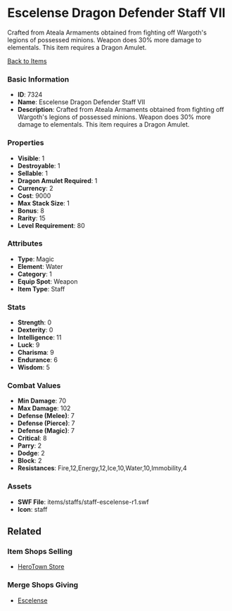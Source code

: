 # Escelense Dragon Defender Staff VII

Crafted from Ateala Armaments obtained from fighting off Wargoth's legions of possessed minions. Weapon does 30% more damage to elementals. This item requires a Dragon Amulet.

[Back to Items](../items.md)

### Basic Information

- **ID**: 7324
- **Name**: Escelense Dragon Defender Staff VII
- **Description**: Crafted from Ateala Armaments obtained from fighting off Wargoth&#039;s legions of possessed minions. Weapon does 30% more damage to elementals. This item requires a Dragon Amulet.

### Properties

- **Visible**: 1
- **Destroyable**: 1
- **Sellable**: 1
- **Dragon Amulet Required**: 1
- **Currency**: 2
- **Cost**: 9000
- **Max Stack Size**: 1
- **Bonus**: 8
- **Rarity**: 15
- **Level Requirement**: 80

### Attributes

- **Type**: Magic
- **Element**: Water
- **Category**: 1
- **Equip Spot**: Weapon
- **Item Type**: Staff

### Stats

- **Strength**: 0
- **Dexterity**: 0
- **Intelligence**: 11
- **Luck**: 9
- **Charisma**: 9
- **Endurance**: 6
- **Wisdom**: 5

### Combat Values

- **Min Damage**: 70
- **Max Damage**: 102
- **Defense (Melee)**: 7
- **Defense (Pierce)**: 7
- **Defense (Magic)**: 7
- **Critical**: 8
- **Parry**: 2
- **Dodge**: 2
- **Block**: 2
- **Resistances**: Fire,12,Energy,12,Ice,10,Water,10,Immobility,4

### Assets

- **SWF File**: items/staffs/staff-escelense-r1.swf
- **Icon**: staff

## Related

### Item Shops Selling

- [HeroTown Store](../item-shops/482-herotown-store.md)

### Merge Shops Giving

- [Escelense](../merge-shops/115-escelense.md)

